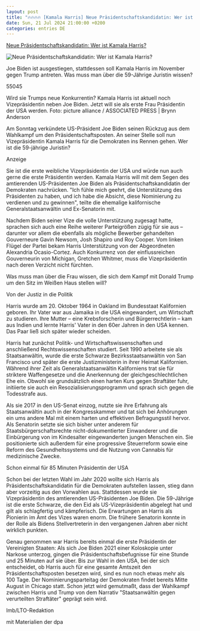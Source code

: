 ```yaml
---
layout: post
title: "🔥🔥🔥🔥 [Kamala Harris] Neue Präsidentschaftskandidatin: Wer ist Kamala Harris?"
date: Sun, 21 Jul 2024 21:00:00 +0200
categories: entries DE
---
```

[Neue Präsidentschaftskandidatin: Wer ist Kamala Harris?](https://www.lto.de/recht/nachrichten/n/kamala-harris-usa-praesidentschaftswahl-joe-biden-rueckzug-portrait/)

![Neue Präsidentschaftskandidatin: Wer ist Kamala Harris?](https://www.lto.de/fileadmin/files/artikel/2024/Juli/220994516.jpg)

Joe Biden ist ausgestiegen, stattdessen soll Kamala Harris im November gegen Trump antreten. Was muss man über die 59-Jährige Juristin wissen?

55045

Wird sie Trumps neue Konkurrentin? Kamala Harris ist aktuell noch Vizepräsidentin neben Joe Biden. Jetzt will sie als erste Frau Präsidentin der USA werden. Foto: picture alliance / ASSOCIATED PRESS | Brynn Anderson

Am Sonntag verkündete US-Präsident Joe Biden seinen Rückzug aus dem Wahlkampf um den Präsidentschaftsposten. An seiner Stelle soll nun Vizepräsidentin Kamala Harris für die Demokraten ins Rennen gehen. Wer ist die 59-jährige Juristin?

Anzeige

Sie ist die erste weibliche Vizepräsidentin der USA und würde nun auch gerne die erste Präsidentin werden. Kamala Harris will mit dem Segen des amtierenden US-Präsidenten Joe Biden als Präsidentschaftskandidatin der Demokraten nachrücken. "Ich fühle mich geehrt, die Unterstützung des Präsidenten zu haben, und ich habe die Absicht, diese Nominierung zu verdienen und zu gewinnen", teilte die ehemalige kalifornische Generalstaatsanwältin und Ex-Senatorin mit.

Nachdem Biden seiner Vize die volle Unterstützung zugesagt hatte, sprachen sich auch eine Reihe weiterer Parteigrößen zügig für sie aus – darunter vor allem die ebenfalls als mögliche Bewerber gehandelten Gouverneure Gavin Newsom, Josh Shapiro und Roy Cooper. Vom linken Flügel der Partei bekam Harris Unterstützung von der Abgeordneten Alexandria Ocasio-Cortez. Auch Konkurrenz von der einflussreichen Gouverneurin von Michigan, Gretchen Whitmer, muss die Vizepräsidentin nach deren Verzicht nicht fürchten.

Was muss man über die Frau wissen, die sich dem Kampf mit Donald Trump um den Sitz im Weißen Haus stellen will?

Von der Justiz in die Politik

Harris wurde am 20. Oktober 1964 in Oakland im Bundesstaat Kalifornien geboren. Ihr Vater war aus Jamaika in die USA eingewandert, um Wirtschaft zu studieren. Ihre Mutter – eine Krebsforscherin und Bürgerrechtlerin – kam aus Indien und lernte Harris' Vater in den 60er Jahren in den USA kennen. Das Paar ließ sich später wieder scheiden.

Harris hat zunächst Politik- und Wirtschaftswissenschaften und anschließend Rechtswissenschaften studiert. Seit 1990 arbeitete sie als Staatsanwältin, wurde die erste Schwarze Bezirksstaatsanwältin von San Francisco und später die erste Justizministerin in ihrer Heimat Kalifornien. Während ihrer Zeit als Generalstaatsanwältin Kaliforniens trat sie für striktere Waffengesetze und die Anerkennung der gleichgeschlechtlichen Ehe ein. Obwohl sie grundsätzlich einen harten Kurs gegen Straftäter fuhr, initiierte sie auch ein Resozialisierungsprogramm und sprach sich gegen die Todesstrafe aus.

Als sie 2017 in den US-Senat einzog, nutzte sie ihre Erfahrung als Staatsanwältin auch in der Kongresskammer und tat sich bei Anhörungen ein ums andere Mal mit einem harten und effektiven Befragungsstil hervor. Als Senatorin setzte sie sich bisher unter anderem für Staatsbürgerschaftsrechte nicht-dokumentierter Einwanderer und die Einbürgerung von im Kindesalter eingewanderten jungen Menschen ein. Sie positionierte sich außerdem für eine progressive Steuerreform sowie eine Reform des Gesundheitssystems und die Nutzung von Cannabis für medizinische Zwecke.

Schon einmal für 85 Minuten Präsidentin der USA

Schon bei der letzten Wahl im Jahr 2020 wollte sich Harris als Präsidentschaftskandidatin für die Demokraten aufstellen lassen, stieg dann aber vorzeitig aus den Vorwahlen aus. Stattdessen wurde sie Vizepräsidentin des amtierenden US-Präsidenten Joe Biden. Die 59-Jährige ist die erste Schwarze, die den Eid als US-Vizepräsidentin abgelegt hat und gilt als schlagfertig und kämpferisch. Die Erwartungen an Harris als Pionierin im Amt des Vizes waren enorm. Die frühere Senatorin konnte in der Rolle als Bidens Stellvertreterin in den vergangenen Jahren aber nicht wirklich punkten.

Genau genommen war Harris bereits einmal die erste Präsidentin der Vereinigten Staaten: Als sich Joe Biden 2021 einer Koloskopie unter Narkose unterzog, gingen die Präsidentschaftsbefugnisse für eine Stunde und 25 Minuten auf sie über. Bis zur Wahl in den USA, bei der sich entscheidet, ob Harris auch für eine gesamte Amtszeit den Präsidentschaftsposten besetzen wird, sind es nun noch etwas mehr als 100 Tage. Der Nominierungsparteitag der Demokraten findet bereits Mitte August in Chicago statt. Schon jetzt wird gemutmaßt, dass der Wahlkampf zwischen Harris und Trump von dem Narrativ "Staatsanwältin gegen verurteilten Straftäter" geprägt sein wird.

lmb/LTO-Redaktion

mit Materialien der dpa

